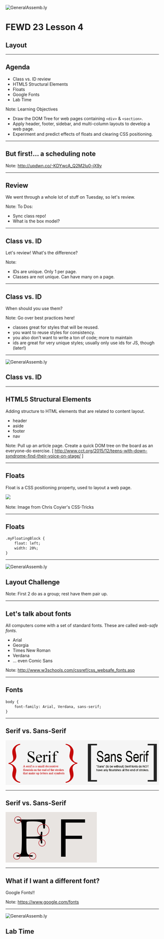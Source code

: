 ![GeneralAssemb.ly](../../img/icons/FEWD_Logo.png)

# FEWD 23 Lesson 4

## Layout

---

## Agenda

* Class vs. ID review
* HTML5 Structural Elements
* Floats
* Google Fonts
* Lab Time

Note:
Learning Objectives
- Draw the DOM Tree for web pages containing ```<div>``` & ```<section>```.
- Apply header, footer, sidebar, and multi-column layouts to develop a web page.
- Experiment and predict effects of floats and clearing CSS positioning.

---

## But first!... a scheduling note

Note:
http://updwn.co/-KDYwcA_Q2M2lu0-jX9y

---

## Review

We went through a whole lot of stuff on Tuesday, so let's review.

Note:
To Dos:
- Sync class repo!
- What is the box model?

---

## Class vs. ID

Let's review!  What's the difference?

Note:
- IDs are unique.  Only 1 per page.
- Classes are not unique.  Can have many on a page.

---

## Class vs. ID

When should you use them?

Note:
Go over best practices here!
- classes great for styles that will be reused.
- you want to reuse styles for consistency. 
- you also don't want to write a ton of code; more to maintain
- ids are great for very unique styles; usually only use ids for JS, though (later!)

---

![GeneralAssemb.ly](../../img/icons/code_along.png)

## Class vs. ID

---

## HTML5 Structural Elements

Adding structure to HTML elements that are related to content layout.

* header
* aside
* footer
* nav

Note: 
Pull up an article page.  Create a quick DOM tree on the board as an everyone-do exercise.
[ http://www.cct.org/2015/12/teens-with-down-syndrome-find-their-voice-on-stage/ ]

---

## Floats

Float is a CSS positioning property, used to layout a web page. 

![](http://css-tricks.com/wp-content/csstricks-uploads/web-layout.png)

Note:
Image from Chris Coyier's CSS-Tricks

---

## Floats

```
.myFloatingBlock {
	float: left;
	width: 20%;
}
```

---

![GeneralAssemb.ly](../../img/icons/exercise_icon_md.png)

## Layout Challenge

Note:
First 2 do as a group; rest have them pair up.

---

## Let's talk about fonts

All computers come with a set of standard fonts.  These are called _web-safe fonts_.

* Arial
* Georgia
* Times New Roman
* Verdana
* ... even Comic Sans

Note:
http://www.w3schools.com/cssref/css_websafe_fonts.asp

---

## Fonts

```
body {
    font-family: Arial, Verdana, sans-serif;
}
```

---

## Serif vs. Sans-Serif

![GeneralAssemb.ly](../../img/unit_1/serif-san-serif.png)

---

## Serif vs. Sans-Serif

![GeneralAssemb.ly](../../img/unit_1/A.SerifSansPrint.jpg)

---

## What if I want a different font?

Google Fonts!!

Note:
https://www.google.com/fonts

---

![GeneralAssemb.ly](../../img/icons/exercise_icon_md.png)

## Lab Time
